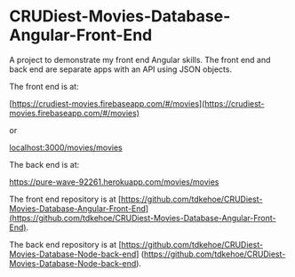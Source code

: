 # CRUDiest-Movies-Database-Angular-Front-End

A project to demonstrate my front end Angular skills. The front end and back end are separate apps with an API using JSON objects.

The front end is at:

[https://crudiest-movies.firebaseapp.com/#/movies](https://crudiest-movies.firebaseapp.com/#/movies)

or

[localhost:3000/movies/movies](localhost:3000/movies/movies)

The back end is at:

https://pure-wave-92261.herokuapp.com/movies/movies

The front end repository is at [https://github.com/tdkehoe/CRUDiest-Movies-Database-Angular-Front-End](https://github.com/tdkehoe/CRUDiest-Movies-Database-Angular-Front-End).

The back end repository is at [https://github.com/tdkehoe/CRUDiest-Movies-Database-Node-back-end] (https://github.com/tdkehoe/CRUDiest-Movies-Database-Node-back-end).
